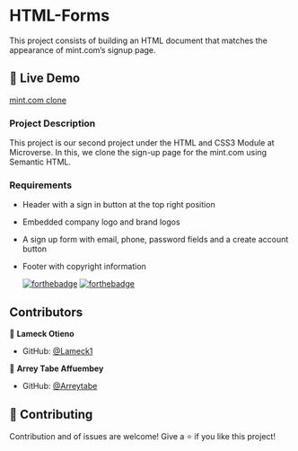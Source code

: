 # HTML-Forms
This project consists of building an HTML document that matches the appearance of mint.com’s signup page.


## :rocket: Live Demo
[mint.com clone](https://raw.githack.com/Lameck1/HTML-Forms/sign-up-page/index.html ) 

### Project Description 
This project is our second project under the HTML and CSS3 Module at Microverse. In this, we clone the sign-up page for the mint.com  using Semantic HTML.
### Requirements
- Header with a sign in button at the top right position
- Embedded company logo and brand logos
- A sign up form with email, phone, password fields and  a create account button
- Footer with copyright information
  
  
  [![forthebadge](https://forthebadge.com/images/badges/uses-html.svg)](https://forthebadge.com) 
  [![forthebadge](https://forthebadge.com/images/badges/uses-css.svg)](https://forthebadge.com)
  
 Contributors
 ------------ 
 👤 **Lameck Otieno**
 - GitHub: [@Lameck1](https://github.com/Lameck1) 
 
 
 👤 **Arrey Tabe Affuembey** 
 - GitHub: [@Arreytabe](https://github.com/ArreyTabe) 
 
 ## 🤝 Contributing
 Contribution and of issues are welcome!
 Give a ⭐️ if you like this project! 
